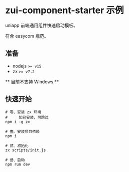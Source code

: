 # zui-component-starter 示例

uniapp 前端通用组件快速启动模板。

符合 easycom 规范。

## 准备

- nodejs  `>= v15`
- zx `>= v7.2`

** 目前不支持 Windows **


## 快速开始

```shell
# 零、安装 zx 环境
#     如已安装，可跳过
npm i -g zx

# 壹、安装项目依赖
npm i

# 贰、初始化
zx scripts/init.js

# 叁、启动
npm run dev

```
